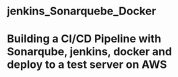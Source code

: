 # jenkins_Sonarquebe_Docker

# Building a CI/CD Pipeline with Sonarqube, jenkins, docker and deploy to a test server on AWS
